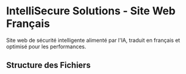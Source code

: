 # IntelliSecure Solutions - Site Web Français

Site web de sécurité intelligente alimenté par l'IA, traduit en français et optimisé pour les performances.

## Structure des Fichiers
